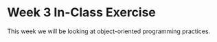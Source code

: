 # Week 3 In-Class Exercise

This week we will be looking at object-oriented programming practices. 

